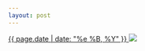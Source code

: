 ```yaml
---
layout: post
---
```


<p>
  <a href="/206">
    <time>{{ page.date | date: "%e %B, %Y" }}</time>
  </a>
  <a href="/206"><img src="{{ site.assets_url }}/206.jpg"/></a>
</p>
